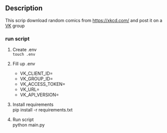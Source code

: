 ## Description
This scrip download random comics from <https://xkcd.com/> and post it on a [VK](https://vk.com) group

### run script
1) Create .env
\
```touch .env```
2) Fill up  .env
    - VK_CLIENT_ID=
    - VK_GROUP_ID=
    - VK_ACCESS_TOKEN=
    - VK_URL=
    - VK_API_VERSION=

3) Install requirements
\
    pip install -r requirements.txt
4) Run script
\
    python main.py
